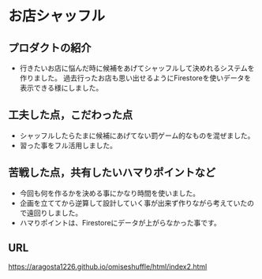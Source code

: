 # お店シャッフル

## プロダクトの紹介

- 行きたいお店に悩んだ時に候補をあげてシャッフルして決めれるシステムを作りました。
過去行ったお店も思い出せるようにFirestoreを使いデータを表示できる様にしました。

## 工夫した点，こだわった点

- シャッフルしたらたまに候補にあげてない罰ゲーム的なものを混ぜました。
- 習った事をフル活用しました。

## 苦戦した点，共有したいハマりポイントなど

- 今回も何を作るかを決める事にかなり時間を使いました。
- 企画を立ててから逆算して設計していく事が出来ず作りながら考えていたので遠回りしました。
- ハマりポイントは、Firestoreにデータが上がらなかった事です。

## URL
https://aragosta1226.github.io/omiseshuffle/html/index2.html
